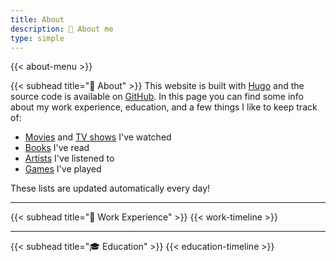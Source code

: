 ```yaml
---
title: About
description: 👋 About me
type: simple
---
```


{{< about-menu >}}

{{< subhead title="👋 About" >}}
This website is built with [Hugo](https://gohugo.io/) and the source code is available on [GitHub](https://github.com/n3d1117/website). In this page you can find some info about my work experience, education, and a few things I like to keep track of:
- [Movies](/about/movies) and [TV shows](/about/shows) I've watched
- [Books](/about/books) I've read
- [Artists](/about/music) I've listened to
- [Games](/about/games) I've played

These lists are updated automatically every day!

---

{{< subhead title="💼 Work Experience" >}}
{{< work-timeline >}}

---

{{< subhead title="🎓 Education" >}}
{{< education-timeline >}}
